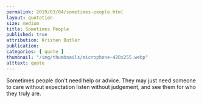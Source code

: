 ```yaml
---
permalink: 2019/03/04/sometimes-people.html
layout: quotation
size: medium
title: Sometimes People
published: true
attribution: Kristen Butler
publication:
categories: [ quote ]
thumbnail: "/img/thumbnails/microphone-420x255.webp"
alttext: quote
---
```


Sometimes people don't need help or advice. They may just need 
someone to care without expectation listen without judgement, and 
see them for who they truly are.
